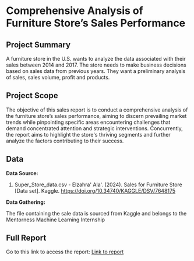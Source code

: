 # Comprehensive Analysis of Furniture Store’s Sales Performance
## Project Summary

A furniture store in the U.S. wants to analyze the data associated with their sales between 2014 and 2017. The store needs to make business decisions based on sales data from previous years. They want a preliminary analysis of sales, sales volume, profit and products.

## Project Scope

The objective of this sales report is to conduct a comprehensive analysis of the furniture store’s sales performance, aiming to discern prevailing market trends while pinpointing specific areas encountering challenges that demand concentrated attention and strategic interventions. Concurrently, the report aims to highlight the store's thriving segments and further analyze the factors contributing to their success.

## Data

**Data Source:**
1. Super_Store_data.csv - Elzahra' Ala'. (2024). Sales for Furniture Store [Data set]. Kaggle. https://doi.org/10.34740/KAGGLE/DSV/7648175

**Data Gathering:**

The file containing the sale data is sourced from Kaggle and belongs to the Mentorness Machine Learning Internship

## Full Report 

Go to this link to access the report: [Link to report](https://javiera-alvarez.notion.site/WIP-Comprehensive-Analysis-of-Furniture-Store-s-Sales-Performance-2e12ce106ae84c49a2d16d2ca0e83eed?pvs=4)

